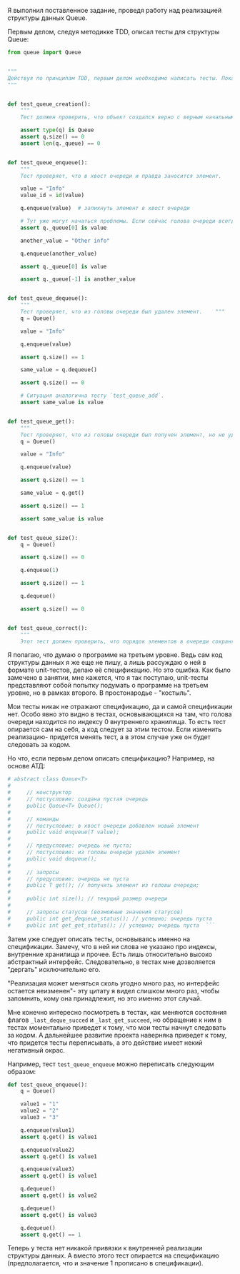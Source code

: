 Я выполнил поставленное задание, проведя работу над реализацией структуры данных
Queue.


Первым делом, следуя методикке TDD, описал тесты для структуры Queue:

``` python
from queue import Queue


"""
Действуя по принципам TDD, первым делом необходимо написать тесты. Пока что размышлений на уровне спецификации программы я не веду. Придумываю тесты из головы.
"""


def test_queue_creation():
    """
    Тест должен проверить, что объект создался верно с верным начальным    состоянием.    """    q = Queue()

    assert type(q) is Queue
    assert q.size() == 0
    assert len(q._queue) == 0


def test_queue_enqueue():
    """
    Тест проверяет, что в хвост очереди и правда заносится элемент.    """    q = Queue()

    value = "Info"
    value_id = id(value)

    q.enqueue(value)  # запихнуть элемент в хвост очереди

    # Тут уже могут начаться проблемы. Если сейчас голова очереди всегда    # находится по индексу 0, то кто гарантирует это в будущем? В этом тесте    # складывается ситуация, в которой код следует за тестом. После того как    # будет переписан код, тест начнет следовать за кодом.    #    # <Программное обеспечение -- это область, в которой мы принимаем решения,    # которые нельзя отменить и которые должны поддерживаться вечно.>
    assert q._queue[0] is value

    another_value = "Other info"

    q.enqueue(another_value)

    assert q._queue[0] is value

    assert q._queue[-1] is another_value


def test_queue_dequeue():
    """
    Тест проверяет, что из головы очереди был удален элемент.    """
    q = Queue()

    value = "Info"

    q.enqueue(value)

    assert q.size() == 1

    same_value = q.dequeue()

    assert q.size() == 0

    # Ситуация аналогична тесту `test_queue_add`.
    assert same_value is value


def test_queue_get():
    """
    Тест проверяет, что из головы очереди был получен элемент, но не удален.    """
    q = Queue()

    value = "Info"

    q.enqueue(value)

    assert q.size() == 1

    same_value = q.get()

    assert q.size() == 1

    assert same_value is value


def test_queue_size():
    q = Queue()

    assert q.size() == 0

    q.enqueue(1)

    assert q.size() == 1

    q.dequeue()

    assert q.size() == 0


def test_queue_correct():
    """
    Этот тест должен проверить, что порядок элементов в очереди сохраняется    несмотря на производимые операции над очередью. Поскольку реализация    теста не сложная, но муторная, не буду её выполнять.    """    pass
```

Я полагаю, что думаю о программе на третьем уровне. Ведь сам код структуры данных я же еще не пишу, а лишь рассуждаю о ней в формате unit-тестов, делаю её спецификацию. Но это ошибка. Как было замечено в занятии, мне кажется, что я так поступаю, unit-тесты представляют собой попытку подумать о программе на третьем уровне, но в рамках второго. В простонародье - "костыль".

Мои тесты никак не отражают спецификацию, да и самой спецификации нет. Особо явно это видно в тестах, основывающихся на там, что голова очереди находится по индексу 0 внутреннего хранилища. То есть тест опирается сам на себя, а код следует за этим тестом. Если изменить реализацию- придется менять тест, а в этом случае уже он будет следовать за кодом.

Но что, если первым делом описать спецификацию? Например, на основе АТД:

``` python
# abstract class Queue<T>
#
#     // конструктор
#     // постусловие: создана пустая очередь
#     public Queue<T> Queue();
#
#     // команды
#     // постусловие: в хвост очереди добавлен новый элемент
#     public void enqueue(T value);
#
#     // предусловие: очередь не пуста;
#     // постусловие: из головы очереди удалён элемент
#     public void dequeue();
#
#     // запросы
#     // предусловие: очередь не пуста
#     public T get(); // получить элемент из головы очереди;
#
#     public int size(); // текущий размер очереди
#
#     // запросы статусов (возможные значения статусов)
#     public int get_dequeue_status(); // успешно; очередь пуста
#     public int get_get_status(); // успешно; очередь пуста  ```
```

Затем уже следует описать тесты, основываясь именно на спецификации. Замечу, что в ней ни слова не указано про индексы, внутренние хранилища и прочее. Есть лишь относительно высоко абстрактный интерфейс. Следовательно, в тестах мне дозволяется "дергать" исключительно его.

"Реализация может меняться сколь угодно много раз, но интерфейс остается неизменен"- эту цитату я видел слишком много раз, чтобы запомнить, кому она принадлежит, но это именно этот случай.

Мне конечно интересно посмотреть в тестах, как меняются состояния флагов `_last_deque_succed` и `_last_get_succeed`, но обращение к ним в тестах моментально приведет к тому, что мои тесты начнут следовать за кодом. А дальнейшее развитие проекта наверняка приведет к тому, что придется тесты переписывать, а это действие имеет некий негативный окрас.

Например, тест `test_queue_enqueue` можно переписать следующим образом:

``` python
def test_queue_enqueue():
    q = Queue()

    value1 = "1"
    value2 = "2"
    value3 = "3"

    q.enqueue(value1)
    assert q.get() is value1

    q.enqueue(value2)
    assert q.get() is value1

    q.enqueue(value3)
    assert q.get() is value1

    q.dequeue()
    assert q.get() is value2

    q.dequeue()
    assert q.get() is value3

    q.dequeue()
    assert q.get() == 1
```

Теперь у теста нет никакой привязки к внутренней реализации структуры данных. А вместо этого тест опирается на спецификацию (предполагается, что и значение 1 прописано в спецификации).
